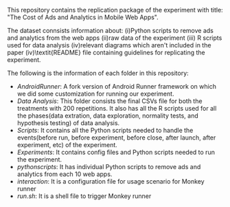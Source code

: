 This repository contains the replication package of the experiment with title: "The Cost of Ads and Analytics in Mobile Web Apps". 


The dataset connsists information about: (i)Python scripts to remove ads and analytics from the web apps (ii)raw data of the experiment (iii) R scripts used for data analysis (iv)relevant diagrams which aren't included in the paper (iv)\textit{README} file containing guidelines for replicating the experiment.

The following is the information of each folder in this repository:
- *AndroidRunner*: A fork version of Android Runner framework on which we did some customization for running our experiment.
- *Data Analysis*: This folder consists the final CSVs file for both the treatments with 200 repetitions. It also has all the R scripts used for all the phases(data extration, data exploration, normality tests, and hypothesis testing) of  data analysis.
- *Scripts*: It contains all the Python scripts needed to handle the events(before run, before experiment, before close, after launch, after experiment, etc) of the experiment.
- *Experiments*: It contains config files and Python scripts needed to run the experiment.
- *pythonscripts*: It has individual Python scripts to remove ads and analytics from each 10 web apps.
- *interaction*: It is a configuration file for usage scenario for Monkey runner
- *run.sh*: It is a shell file to trigger Monkey runner
